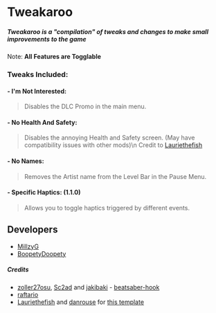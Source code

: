 # Tweakaroo

##### Tweakaroo is a "compilation" of tweaks and changes to make small improvements to the game

Note: **All Features are Togglable**

### Tweaks Included:

#### - I'm Not Interested:
> Disables the DLC Promo in the main menu.

#### - No Health And Safety:
> Disables the annoying Health and Safety screen. (May have compatibility issues with other mods)\n
> Credit to [Lauriethefish](https://github.com/Lauriethefish)

#### - No Names:
> Removes the Artist name from the Level Bar in the Pause Menu.

#### - Specific Haptics: (1.1.0)
> Allows you to toggle haptics triggered by different events.

## Developers
* [MillzyG](https://github.com/MillzyG)
* [BoopetyDoopety](https://github.com/ChillGunner)

##### Credits

* [zoller27osu](https://github.com/zoller27osu), [Sc2ad](https://github.com/Sc2ad) and [jakibaki](https://github.com/jakibaki) - [beatsaber-hook](https://github.com/sc2ad/beatsaber-hook)
* [raftario](https://github.com/raftario) 
* [Lauriethefish](https://github.com/Lauriethefish) and [danrouse](https://github.com/danrouse) for [this template](https://github.com/Lauriethefish/quest-mod-template)
